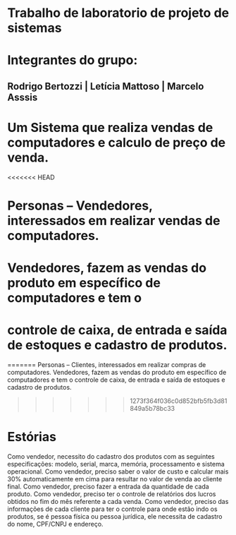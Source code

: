 # Trabalho de laboratorio de projeto de sistemas
# Integrantes do grupo:
## Rodrigo Bertozzi | Letícia Mattoso | Marcelo Asssis
# Um Sistema que realiza vendas de computadores e calculo de preço de venda.

<<<<<<< HEAD
# Personas – Vendedores, interessados em realizar vendas de computadores.
# Vendedores, fazem as vendas do produto em específico de computadores e tem o
# controle de caixa, de entrada e saída de estoques e cadastro de produtos.
=======
 Personas – Clientes, interessados em realizar compras de computadores.
 Vendedores, fazem as vendas do produto em específico de computadores e tem o
 controle de caixa, de entrada e saída de estoques e cadastro de produtos.
>>>>>>> 1273f364f036c0d852bfb5fb3d81849a5b78bc33
# Estórias
 Como vendedor, necessito do cadastro dos produtos com as seguintes especificações: modelo,
 serial, marca, memória, processamento e sistema operacional.
 Como vendedor, preciso saber o valor de custo e calcular mais 30% automaticamente em cima para
 resultar no valor de venda ao cliente final.
 Como vendedor, preciso fazer a entrada da quantidade de cada produto.
 Como vendedor, preciso ter o controle de relatórios dos lucros obtidos no fim do mês referente a
 cada venda.
 Como vendedor, preciso das informações de cada cliente para ter o controle para onde estão indo os produtos, se é pessoa física ou pessoa jurídica, ele necessita de cadastro do nome, CPF/CNPJ e endereço.
